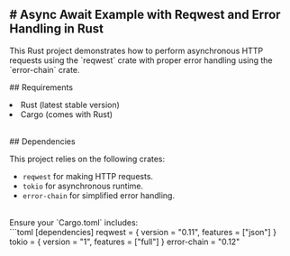<h2># Async Await Example with Reqwest and Error Handling in Rust</h2>

<p>This Rust project demonstrates how to perform asynchronous HTTP requests using the `reqwest` crate with proper error handling using the `error-chain` crate.</p>

<p>## Requirements</p>

<li> Rust (latest stable version)</li>
<li> Cargo (comes with Rust)</li>
<br>
<p>## Dependencies</p>

This project relies on the following crates:
- `reqwest` for making HTTP requests.
- `tokio` for asynchronous runtime.
- `error-chain` for simplified error handling.
<br>
Ensure your `Cargo.toml` includes:
<br>
```toml
[dependencies]
reqwest = { version = "0.11", features = ["json"] }
tokio = { version = "1", features = ["full"] }
error-chain = "0.12"
